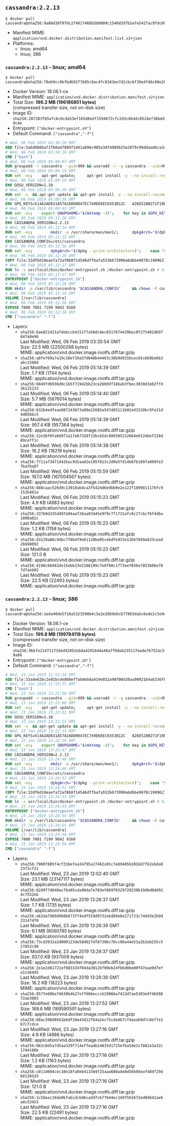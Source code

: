 ## `cassandra:2.2.13`

```console
$ docker pull cassandra@sha256:9a06d38f97dc2f4817468b5b0009c1540d3d7b1efe5427ac9fdc0968577c6fd2
```

-	Manifest MIME: `application/vnd.docker.distribution.manifest.list.v2+json`
-	Platforms:
	-	linux; amd64
	-	linux; 386

### `cassandra:2.2.13` - linux; amd64

```console
$ docker pull cassandra@sha256:f8eb9cc9bfbd69277b05c9ac4fc8343ee7d2cbcbf39e4fd6c60e265fb7f6f53d
```

-	Docker Version: 18.06.1-ce
-	Manifest MIME: `application/vnd.docker.distribution.manifest.v2+json`
-	Total Size: **196.2 MB (196186851 bytes)**  
	(compressed transfer size, not on-disk size)
-	Image ID: `sha256:287283f65afc6c6cda53ef165d8edf15946f2cfc2d3c6b4dc0524ef36bdddc4e`
-	Entrypoint: `["docker-entrypoint.sh"]`
-	Default Command: `["cassandra","-f"]`

```dockerfile
# Wed, 06 Feb 2019 03:30:19 GMT
ADD file:5a6d066ba71fb0a4789971d41a896c905e3df4989b15e2079c09ddaad6ca3ccd in / 
# Wed, 06 Feb 2019 03:30:19 GMT
CMD ["bash"]
# Wed, 06 Feb 2019 05:09:07 GMT
RUN groupadd -r cassandra --gid=999 && useradd -r -g cassandra --uid=999 cassandra
# Wed, 06 Feb 2019 05:09:19 GMT
RUN set -ex; 	apt-get update; 	apt-get install -y --no-install-recommends 		libjemalloc1 		procps 		iproute2 	; 	if ! command -v gpg > /dev/null; then 		apt-get install -y --no-install-recommends 			dirmngr 			gnupg 		; 	fi; 	rm -rf /var/lib/apt/lists/*
# Wed, 06 Feb 2019 05:09:19 GMT
ENV GOSU_VERSION=1.10
# Wed, 06 Feb 2019 05:09:39 GMT
RUN set -x 	&& apt-get update && apt-get install -y --no-install-recommends ca-certificates wget && rm -rf /var/lib/apt/lists/* 	&& wget -O /usr/local/bin/gosu "https://github.com/tianon/gosu/releases/download/$GOSU_VERSION/gosu-$(dpkg --print-architecture)" 	&& wget -O /usr/local/bin/gosu.asc "https://github.com/tianon/gosu/releases/download/$GOSU_VERSION/gosu-$(dpkg --print-architecture).asc" 	&& export GNUPGHOME="$(mktemp -d)" 	&& gpg --batch --keyserver ha.pool.sks-keyservers.net --recv-keys B42F6819007F00F88E364FD4036A9C25BF357DD4 	&& gpg --batch --verify /usr/local/bin/gosu.asc /usr/local/bin/gosu 	&& { command -v gpgconf && gpgconf --kill all || :; } 	&& rm -rf "$GNUPGHOME" /usr/local/bin/gosu.asc 	&& chmod +x /usr/local/bin/gosu 	&& gosu nobody true 	&& apt-get purge -y --auto-remove ca-certificates wget
# Wed, 06 Feb 2019 05:09:39 GMT
ENV GPG_KEYS=514A2AD631A57A16DD0047EC749D6EEC0353B12C 	A26E528B271F19B9E5D8E19EA278B781FE4B2BDA
# Wed, 06 Feb 2019 05:09:43 GMT
RUN set -ex; 	export GNUPGHOME="$(mktemp -d)"; 	for key in $GPG_KEYS; do 		gpg --batch --keyserver ha.pool.sks-keyservers.net --recv-keys "$key"; 	done; 	gpg --batch --export $GPG_KEYS > /etc/apt/trusted.gpg.d/cassandra.gpg; 	command -v gpgconf && gpgconf --kill all || :; 	rm -rf "$GNUPGHOME"; 	apt-key list
# Wed, 06 Feb 2019 05:11:20 GMT
ENV CASSANDRA_VERSION=2.2.13
# Wed, 06 Feb 2019 05:12:14 GMT
RUN set -ex; 		mkdir -p /usr/share/man/man1/; 		dpkgArch="$(dpkg --print-architecture)"; 	case "$dpkgArch" in 		amd64|i386) 			echo 'deb http://www.apache.org/dist/cassandra/debian 22x main' > /etc/apt/sources.list.d/cassandra.list; 			apt-get update; 			;; 		*) 						savedAptMark="$(apt-mark showmanual)"; 						apt-get update; 			apt-get install -y --no-install-recommends 				wget ca-certificates 				dpkg-dev 			; 						apt-mark showmanual | xargs apt-mark auto > /dev/null; 			apt-mark manual $savedAptMark; 						tempDir="$(mktemp -d)"; 			for pkg in cassandra cassandra-tools; do 				deb="${pkg}_${CASSANDRA_VERSION}_all.deb"; 				wget -O "$tempDir/$deb" "https://www.apache.org/dist/cassandra/debian/pool/main/c/cassandra/$deb"; 			done; 						ls -lAFh "$tempDir"; 			( cd "$tempDir" && dpkg-scanpackages . > Packages ); 			grep '^Package: ' "$tempDir/Packages"; 			echo "deb [ trusted=yes ] file://$tempDir ./" > /etc/apt/sources.list.d/temp.list; 			apt-get -o Acquire::GzipIndexes=false update; 			;; 	esac; 		apt-get install -y 		cassandra="$CASSANDRA_VERSION" 		cassandra-tools="$CASSANDRA_VERSION" 	; 		rm -rf /var/lib/apt/lists/*; 		if [ -n "$tempDir" ]; then 		apt-get purge -y --auto-remove; 		rm -rf "$tempDir" /etc/apt/sources.list.d/temp.list; 	fi
# Wed, 06 Feb 2019 05:12:15 GMT
ENV CASSANDRA_CONFIG=/etc/cassandra
# Wed, 06 Feb 2019 05:12:16 GMT
RUN set -ex; 		dpkgArch="$(dpkg --print-architecture)"; 	case "$dpkgArch" in 		ppc64el) 			if grep -q -- '^-Xss' "$CASSANDRA_CONFIG/jvm.options"; then 				grep -- '^-Xss256k$' "$CASSANDRA_CONFIG/jvm.options"; 				sed -ri 's/^-Xss256k$/-Xss512k/' "$CASSANDRA_CONFIG/jvm.options"; 				grep -- '^-Xss512k$' "$CASSANDRA_CONFIG/jvm.options"; 			elif grep -q -- '-Xss256k' "$CASSANDRA_CONFIG/cassandra-env.sh"; then 				sed -ri 's/-Xss256k/-Xss512k/g' "$CASSANDRA_CONFIG/cassandra-env.sh"; 				grep -- '-Xss512k' "$CASSANDRA_CONFIG/cassandra-env.sh"; 			fi; 			;; 	esac; 		sed -ri 's/^(JVM_PATCH_VERSION)=.*/\1=25/' "$CASSANDRA_CONFIG/cassandra-env.sh"
# Wed, 06 Feb 2019 05:12:16 GMT
COPY file:32df6d10eaefa72af8b8f14546dffbafa553b673990a6dbbe9870c1909627db8 in /usr/local/bin/ 
# Wed, 06 Feb 2019 05:12:17 GMT
RUN ln -s usr/local/bin/docker-entrypoint.sh /docker-entrypoint.sh # backwards compat
# Wed, 06 Feb 2019 05:12:17 GMT
ENTRYPOINT ["docker-entrypoint.sh"]
# Wed, 06 Feb 2019 05:12:18 GMT
RUN mkdir -p /var/lib/cassandra "$CASSANDRA_CONFIG" 	&& chown -R cassandra:cassandra /var/lib/cassandra "$CASSANDRA_CONFIG" 	&& chmod 777 /var/lib/cassandra "$CASSANDRA_CONFIG"
# Wed, 06 Feb 2019 05:12:18 GMT
VOLUME [/var/lib/cassandra]
# Wed, 06 Feb 2019 05:12:18 GMT
EXPOSE 7000 7001 7199 9042 9160
# Wed, 06 Feb 2019 05:12:18 GMT
CMD ["cassandra" "-f"]
```

-	Layers:
	-	`sha256:6ae821421a7debccb4151f7a50dc8ec0317674429bec0f275402d697047a8e96`  
		Last Modified: Wed, 06 Feb 2019 03:35:54 GMT  
		Size: 22.5 MB (22500288 bytes)  
		MIME: application/vnd.docker.image.rootfs.diff.tar.gzip
	-	`sha256:a0fef69a7a19c38ef19a57d048b44403c38b9d915bcec65c669be6b3abc1508d`  
		Last Modified: Wed, 06 Feb 2019 05:14:39 GMT  
		Size: 1.7 KB (1744 bytes)  
		MIME: application/vnd.docker.image.rootfs.diff.tar.gzip
	-	`sha256:6849fd6936d9c1b5f71942bb23ce26693f186ab3fbec3030d3e02ffd36125133`  
		Last Modified: Wed, 06 Feb 2019 05:14:40 GMT  
		Size: 5.7 MB (5676014 bytes)  
		MIME: application/vnd.docker.image.rootfs.diff.tar.gzip
	-	`sha256:832b4e4feae8872436f3a98e22685a547d85111b92ed3210bc9fe31d4d856bc5`  
		Last Modified: Wed, 06 Feb 2019 05:14:39 GMT  
		Size: 957.4 KB (957364 bytes)  
		MIME: application/vnd.docker.image.rootfs.diff.tar.gzip
	-	`sha256:12e36f0fa0d971a17e67328f23bcb5dc809385212664e9124bef228d89ceff1c`  
		Last Modified: Wed, 06 Feb 2019 05:14:38 GMT  
		Size: 18.2 KB (18219 bytes)  
		MIME: application/vnd.docker.image.rootfs.diff.tar.gzip
	-	`sha256:7711a73471d42bac9d2aad2e195f813c2d9e57d14b67b1097a809fe37bafba8f`  
		Last Modified: Wed, 06 Feb 2019 05:15:59 GMT  
		Size: 167.0 MB (167004567 bytes)  
		MIME: application/vnd.docker.image.rootfs.diff.tar.gzip
	-	`sha256:888caac526d9c13910ab4ca3f542dd6e9bb0e2e122f189981117bfc9152b401e`  
		Last Modified: Wed, 06 Feb 2019 05:15:23 GMT  
		Size: 4.9 KB (4883 bytes)  
		MIME: application/vnd.docker.image.rootfs.diff.tar.gzip
	-	`sha256:337b9d335d487a94aaf26aa03445e9f9c7f1731afc8c27cbcf6f4dba1890a02c`  
		Last Modified: Wed, 06 Feb 2019 05:15:23 GMT  
		Size: 1.2 KB (1158 bytes)  
		MIME: application/vnd.docker.image.rootfs.diff.tar.gzip
	-	`sha256:d3129a86c94bc7f8b4f9e61128be05cebdfe933e12b67049a833cea42b698892`  
		Last Modified: Wed, 06 Feb 2019 05:15:23 GMT  
		Size: 121.0 B  
		MIME: application/vnd.docker.image.rootfs.diff.tar.gzip
	-	`sha256:4198c68462de15ebb23e2186199c7e0f60c1f73eef036e7853b0be787d7aeb02`  
		Last Modified: Wed, 06 Feb 2019 05:15:23 GMT  
		Size: 22.5 KB (22493 bytes)  
		MIME: application/vnd.docker.image.rootfs.diff.tar.gzip

### `cassandra:2.2.13` - linux; 386

```console
$ docker pull cassandra@sha256:1eda40de5f18a5323590b4c3e2e2669ebcb77865dabc6ede2c5e9cee6643bc10
```

-	Docker Version: 18.06.1-ce
-	Manifest MIME: `application/vnd.docker.distribution.manifest.v2+json`
-	Total Size: **199.8 MB (199784118 bytes)**  
	(compressed transfer size, not on-disk size)
-	Image ID: `sha256:9bbfe21471173ded42052ebda4291644a48a7f0deb235117eede76752ac59a98`
-	Entrypoint: `["docker-entrypoint.sh"]`
-	Default Command: `["cassandra","-f"]`

```dockerfile
# Wed, 23 Jan 2019 11:53:14 GMT
ADD file:33ade62bc2e01bcde808effab0eb8a419e852a98f00d20aa90921b4ab336f065 in / 
# Wed, 23 Jan 2019 11:53:15 GMT
CMD ["bash"]
# Wed, 23 Jan 2019 13:21:50 GMT
RUN groupadd -r cassandra --gid=999 && useradd -r -g cassandra --uid=999 cassandra
# Wed, 23 Jan 2019 13:22:00 GMT
RUN set -ex; 	apt-get update; 	apt-get install -y --no-install-recommends 		libjemalloc1 		procps 		iproute2 	; 	if ! command -v gpg > /dev/null; then 		apt-get install -y --no-install-recommends 			dirmngr 			gnupg 		; 	fi; 	rm -rf /var/lib/apt/lists/*
# Wed, 23 Jan 2019 13:22:01 GMT
ENV GOSU_VERSION=1.10
# Wed, 23 Jan 2019 13:22:15 GMT
RUN set -x 	&& apt-get update && apt-get install -y --no-install-recommends ca-certificates wget && rm -rf /var/lib/apt/lists/* 	&& wget -O /usr/local/bin/gosu "https://github.com/tianon/gosu/releases/download/$GOSU_VERSION/gosu-$(dpkg --print-architecture)" 	&& wget -O /usr/local/bin/gosu.asc "https://github.com/tianon/gosu/releases/download/$GOSU_VERSION/gosu-$(dpkg --print-architecture).asc" 	&& export GNUPGHOME="$(mktemp -d)" 	&& gpg --batch --keyserver ha.pool.sks-keyservers.net --recv-keys B42F6819007F00F88E364FD4036A9C25BF357DD4 	&& gpg --batch --verify /usr/local/bin/gosu.asc /usr/local/bin/gosu 	&& { command -v gpgconf && gpgconf --kill all || :; } 	&& rm -rf "$GNUPGHOME" /usr/local/bin/gosu.asc 	&& chmod +x /usr/local/bin/gosu 	&& gosu nobody true 	&& apt-get purge -y --auto-remove ca-certificates wget
# Wed, 23 Jan 2019 13:22:15 GMT
ENV GPG_KEYS=514A2AD631A57A16DD0047EC749D6EEC0353B12C 	A26E528B271F19B9E5D8E19EA278B781FE4B2BDA
# Wed, 23 Jan 2019 13:22:19 GMT
RUN set -ex; 	export GNUPGHOME="$(mktemp -d)"; 	for key in $GPG_KEYS; do 		gpg --batch --keyserver ha.pool.sks-keyservers.net --recv-keys "$key"; 	done; 	gpg --batch --export $GPG_KEYS > /etc/apt/trusted.gpg.d/cassandra.gpg; 	command -v gpgconf && gpgconf --kill all || :; 	rm -rf "$GNUPGHOME"; 	apt-key list
# Wed, 23 Jan 2019 13:23:47 GMT
ENV CASSANDRA_VERSION=2.2.13
# Wed, 23 Jan 2019 13:24:48 GMT
RUN set -ex; 		mkdir -p /usr/share/man/man1/; 		dpkgArch="$(dpkg --print-architecture)"; 	case "$dpkgArch" in 		amd64|i386) 			echo 'deb http://www.apache.org/dist/cassandra/debian 22x main' > /etc/apt/sources.list.d/cassandra.list; 			apt-get update; 			;; 		*) 						savedAptMark="$(apt-mark showmanual)"; 						apt-get update; 			apt-get install -y --no-install-recommends 				wget ca-certificates 				dpkg-dev 			; 						apt-mark showmanual | xargs apt-mark auto > /dev/null; 			apt-mark manual $savedAptMark; 						tempDir="$(mktemp -d)"; 			for pkg in cassandra cassandra-tools; do 				deb="${pkg}_${CASSANDRA_VERSION}_all.deb"; 				wget -O "$tempDir/$deb" "https://www.apache.org/dist/cassandra/debian/pool/main/c/cassandra/$deb"; 			done; 						ls -lAFh "$tempDir"; 			( cd "$tempDir" && dpkg-scanpackages . > Packages ); 			grep '^Package: ' "$tempDir/Packages"; 			echo "deb [ trusted=yes ] file://$tempDir ./" > /etc/apt/sources.list.d/temp.list; 			apt-get -o Acquire::GzipIndexes=false update; 			;; 	esac; 		apt-get install -y 		cassandra="$CASSANDRA_VERSION" 		cassandra-tools="$CASSANDRA_VERSION" 	; 		rm -rf /var/lib/apt/lists/*; 		if [ -n "$tempDir" ]; then 		apt-get purge -y --auto-remove; 		rm -rf "$tempDir" /etc/apt/sources.list.d/temp.list; 	fi
# Wed, 23 Jan 2019 13:24:49 GMT
ENV CASSANDRA_CONFIG=/etc/cassandra
# Wed, 23 Jan 2019 13:24:51 GMT
RUN set -ex; 		dpkgArch="$(dpkg --print-architecture)"; 	case "$dpkgArch" in 		ppc64el) 			if grep -q -- '^-Xss' "$CASSANDRA_CONFIG/jvm.options"; then 				grep -- '^-Xss256k$' "$CASSANDRA_CONFIG/jvm.options"; 				sed -ri 's/^-Xss256k$/-Xss512k/' "$CASSANDRA_CONFIG/jvm.options"; 				grep -- '^-Xss512k$' "$CASSANDRA_CONFIG/jvm.options"; 			elif grep -q -- '-Xss256k' "$CASSANDRA_CONFIG/cassandra-env.sh"; then 				sed -ri 's/-Xss256k/-Xss512k/g' "$CASSANDRA_CONFIG/cassandra-env.sh"; 				grep -- '-Xss512k' "$CASSANDRA_CONFIG/cassandra-env.sh"; 			fi; 			;; 	esac; 		sed -ri 's/^(JVM_PATCH_VERSION)=.*/\1=25/' "$CASSANDRA_CONFIG/cassandra-env.sh"
# Wed, 23 Jan 2019 13:24:51 GMT
COPY file:32df6d10eaefa72af8b8f14546dffbafa553b673990a6dbbe9870c1909627db8 in /usr/local/bin/ 
# Wed, 23 Jan 2019 13:24:53 GMT
RUN ln -s usr/local/bin/docker-entrypoint.sh /docker-entrypoint.sh # backwards compat
# Wed, 23 Jan 2019 13:24:53 GMT
ENTRYPOINT ["docker-entrypoint.sh"]
# Wed, 23 Jan 2019 13:24:55 GMT
RUN mkdir -p /var/lib/cassandra "$CASSANDRA_CONFIG" 	&& chown -R cassandra:cassandra /var/lib/cassandra "$CASSANDRA_CONFIG" 	&& chmod 777 /var/lib/cassandra "$CASSANDRA_CONFIG"
# Wed, 23 Jan 2019 13:24:55 GMT
VOLUME [/var/lib/cassandra]
# Wed, 23 Jan 2019 13:24:56 GMT
EXPOSE 7000 7001 7199 9042 9160
# Wed, 23 Jan 2019 13:24:56 GMT
CMD ["cassandra" "-f"]
```

-	Layers:
	-	`sha256:7900f805f4cf31befea34795a27462a91c7e89405b1016d7762ebda023f3cf21`  
		Last Modified: Wed, 23 Jan 2019 12:02:40 GMT  
		Size: 23.1 MB (23147117 bytes)  
		MIME: application/vnd.docker.image.rootfs.diff.tar.gzip
	-	`sha256:82d9f7d840acf6a05cda98da7e703ef66970329728238b19dbd0dd914c7552eb`  
		Last Modified: Wed, 23 Jan 2019 13:26:37 GMT  
		Size: 1.7 KB (1735 bytes)  
		MIME: application/vnd.docker.image.rootfs.diff.tar.gzip
	-	`sha256:a62da7989d968b673ff4edf559d9732ebd89e0e271f23c74dd3e2b9d331474f0`  
		Last Modified: Wed, 23 Jan 2019 13:26:39 GMT  
		Size: 6.1 MB (6060785 bytes)  
		MIME: application/vnd.docker.image.rootfs.diff.tar.gzip
	-	`sha256:73cd3932a2d000123de58d027df8730bc70cc96e44e51a2b2eb255c527852c98`  
		Last Modified: Wed, 23 Jan 2019 13:26:37 GMT  
		Size: 937.0 KB (937006 bytes)  
		MIME: application/vnd.docker.image.rootfs.diff.tar.gzip
	-	`sha256:2e1e2d61721ef083324f04da3012bf00eb24fb6d0be00f47eae0d7efa1ca64d5`  
		Last Modified: Wed, 23 Jan 2019 13:26:36 GMT  
		Size: 18.2 KB (18223 bytes)  
		MIME: application/vnd.docker.image.rootfs.diff.tar.gzip
	-	`sha256:857fe086e74638b4b27eff606ecccb29066a7413d7ae5303e9f4b58872ae3083`  
		Last Modified: Wed, 23 Jan 2019 13:27:52 GMT  
		Size: 169.6 MB (169590591 bytes)  
		MIME: application/vnd.docker.image.rootfs.diff.tar.gzip
	-	`sha256:88ac398d0561b6df28e43d12f64a2ecf5cda4b7cfdaeab9d7cbbf7e1b7c7cdce`  
		Last Modified: Wed, 23 Jan 2019 13:27:16 GMT  
		Size: 4.9 KB (4886 bytes)  
		MIME: application/vnd.docker.image.rootfs.diff.tar.gzip
	-	`sha256:083c8d5a7d5aa329f714effea4b14835d1725efba5de2cf882e3a32c1744186b`  
		Last Modified: Wed, 23 Jan 2019 13:27:16 GMT  
		Size: 1.2 KB (1163 bytes)  
		MIME: application/vnd.docker.image.rootfs.diff.tar.gzip
	-	`sha256:c011d604cec10e18fa0eb411504f25aaa608a4e8d56b9deaf484f29db81301d3`  
		Last Modified: Wed, 23 Jan 2019 13:27:16 GMT  
		Size: 121.0 B  
		MIME: application/vnd.docker.image.rootfs.diff.tar.gzip
	-	`sha256:1c58aac16da9bfabcdcb46cadd7c677644ec1d9f561672ed84642ae6a0c53453`  
		Last Modified: Wed, 23 Jan 2019 13:27:16 GMT  
		Size: 22.5 KB (22491 bytes)  
		MIME: application/vnd.docker.image.rootfs.diff.tar.gzip
